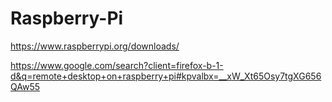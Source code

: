 # Raspberry-Pi

https://www.raspberrypi.org/downloads/

https://www.google.com/search?client=firefox-b-1-d&q=remote+desktop+on+raspberry+pi#kpvalbx=__xW_Xt65Osy7tgXG656QAw55
